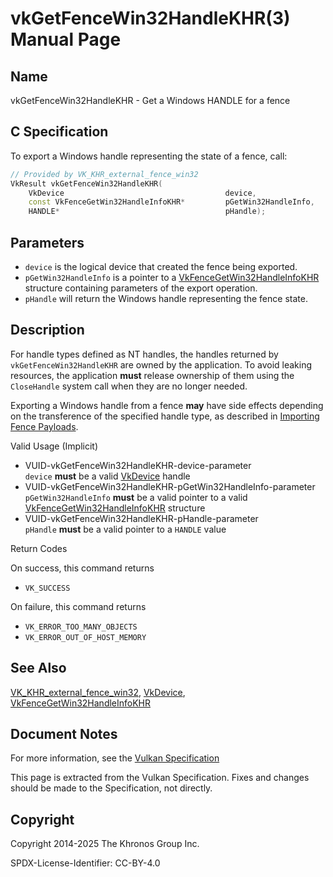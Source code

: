 # vkGetFenceWin32HandleKHR(3) Manual Page

## Name

vkGetFenceWin32HandleKHR - Get a Windows HANDLE for a fence



## [](#_c_specification)C Specification

To export a Windows handle representing the state of a fence, call:

```c++
// Provided by VK_KHR_external_fence_win32
VkResult vkGetFenceWin32HandleKHR(
    VkDevice                                    device,
    const VkFenceGetWin32HandleInfoKHR*         pGetWin32HandleInfo,
    HANDLE*                                     pHandle);
```

## [](#_parameters)Parameters

- `device` is the logical device that created the fence being exported.
- `pGetWin32HandleInfo` is a pointer to a [VkFenceGetWin32HandleInfoKHR](https://registry.khronos.org/vulkan/specs/latest/man/html/VkFenceGetWin32HandleInfoKHR.html) structure containing parameters of the export operation.
- `pHandle` will return the Windows handle representing the fence state.

## [](#_description)Description

For handle types defined as NT handles, the handles returned by `vkGetFenceWin32HandleKHR` are owned by the application. To avoid leaking resources, the application **must** release ownership of them using the `CloseHandle` system call when they are no longer needed.

Exporting a Windows handle from a fence **may** have side effects depending on the transference of the specified handle type, as described in [Importing Fence Payloads](https://registry.khronos.org/vulkan/specs/latest/html/vkspec.html#synchronization-fences-importing).

Valid Usage (Implicit)

- [](#VUID-vkGetFenceWin32HandleKHR-device-parameter)VUID-vkGetFenceWin32HandleKHR-device-parameter  
  `device` **must** be a valid [VkDevice](https://registry.khronos.org/vulkan/specs/latest/man/html/VkDevice.html) handle
- [](#VUID-vkGetFenceWin32HandleKHR-pGetWin32HandleInfo-parameter)VUID-vkGetFenceWin32HandleKHR-pGetWin32HandleInfo-parameter  
  `pGetWin32HandleInfo` **must** be a valid pointer to a valid [VkFenceGetWin32HandleInfoKHR](https://registry.khronos.org/vulkan/specs/latest/man/html/VkFenceGetWin32HandleInfoKHR.html) structure
- [](#VUID-vkGetFenceWin32HandleKHR-pHandle-parameter)VUID-vkGetFenceWin32HandleKHR-pHandle-parameter  
  `pHandle` **must** be a valid pointer to a `HANDLE` value

Return Codes

On success, this command returns

- `VK_SUCCESS`

On failure, this command returns

- `VK_ERROR_TOO_MANY_OBJECTS`
- `VK_ERROR_OUT_OF_HOST_MEMORY`

## [](#_see_also)See Also

[VK\_KHR\_external\_fence\_win32](https://registry.khronos.org/vulkan/specs/latest/man/html/VK_KHR_external_fence_win32.html), [VkDevice](https://registry.khronos.org/vulkan/specs/latest/man/html/VkDevice.html), [VkFenceGetWin32HandleInfoKHR](https://registry.khronos.org/vulkan/specs/latest/man/html/VkFenceGetWin32HandleInfoKHR.html)

## [](#_document_notes)Document Notes

For more information, see the [Vulkan Specification](https://registry.khronos.org/vulkan/specs/latest/html/vkspec.html#vkGetFenceWin32HandleKHR)

This page is extracted from the Vulkan Specification. Fixes and changes should be made to the Specification, not directly.

## [](#_copyright)Copyright

Copyright 2014-2025 The Khronos Group Inc.

SPDX-License-Identifier: CC-BY-4.0